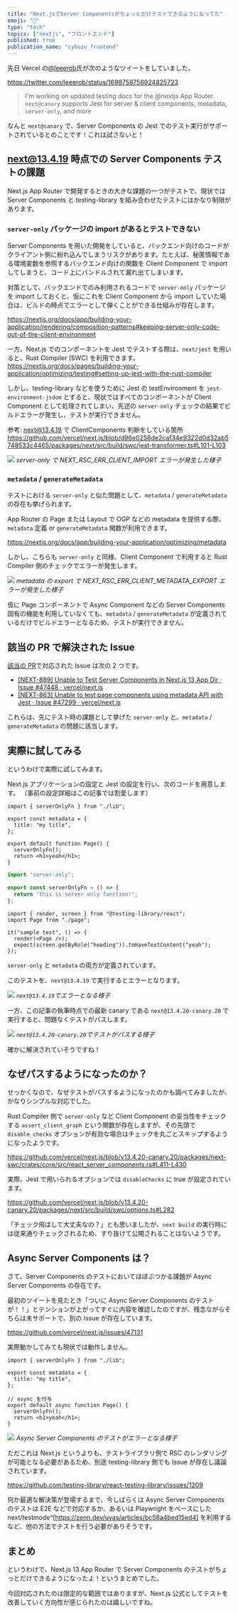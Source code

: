```yaml
---
title: "Next.jsでServer Componentsがちょっとだけテストできるようになってた"
emoji: "🐤"
type: "tech"
topics: ["nextjs", "フロントエンド"]
published: true
publication_name: "cybozu_frontend"
---
```


先日 Vercel の[@leeerob](https://twitter.com/leeerob)氏が次のようなツイートをしていました。

https://twitter.com/leeerob/status/1698758756924825723

> I'm working on updated testing docs for the @nextjs App Router.
> `next@canary` supports Jest for server & client components, metadata, `server-only`, and more

なんと `next@canary` で、Server Components の Jest でのテスト実行がサポートされているとのことです！これは試さないと！

## next@13.4.19 時点での Server Components テストの課題

Next.js App Router で開発するときの大きな課題の一つがテストで、現状では Server Components と testing-library を組み合わせたテストにはかなり制限があります。

### `server-only` パッケージの import があるとテストできない

Server Components を用いた開発をしていると、バックエンド向けのコードがクライアント側に紛れ込んでしまうリスクがあります。たとえば、秘匿情報である環境変数を参照するバックエンド向けの関数を Client Component で import してしまうと、コード上にバンドルされて漏れ出てしまいます。

対策として、バックエンドでのみ利用されるコードで `server-only` パッケージを import しておくと、仮にこれを Client Component から import していた場合は、ビルドの時点でエラーとして弾くことができる仕組みが存在します。

https://nextjs.org/docs/app/building-your-application/rendering/composition-patterns#keeping-server-only-code-out-of-the-client-environment

一方、Next.js でのコンポーネントを Jest でテストする際は、`next/jest` を用いると、Rust Compiler (SWC) を利用できます。
https://nextjs.org/docs/pages/building-your-application/optimizing/testing#setting-up-jest-with-the-rust-compiler

しかし、testing-library などを使うために Jest の testEnvironment を `jest-environment-jsdom` とすると、現状ではすべてのコンポーネントが Client Component として処理されてしまい、先述の `server-only` チェックの結果でビルドエラーが発生し、テストが実行できません。

参考: next@13.4.19 で ClientComponents 判断をしている箇所
https://github.com/vercel/next.js/blob/d96e0258de2caf34e9322d0d32ab5748533c4465/packages/next/src/build/swc/jest-transformer.ts#L101-L103

![](/images/rsc-test/server-component-failure.png)
_server-only で NEXT_RSC_ERR_CLIENT_IMPORT エラーが発生した様子_

### `metadata` / `generateMetadata`

テストにおける `server-only` と似た問題として、`metadata` / `generateMetadata` の存在も挙げられます。

App Router の Page または Layout で OGP などの metadata を提供する際、`metadata` 定義 or `generateMetadata` 関数が利用できます。

https://nextjs.org/docs/app/building-your-application/optimizing/metadata

しかし、こちらも `server-only` と同様、Client Component で利用すると Rust Compiler 側のチェックでエラーが発生します。

![](/images/rsc-test/metadata-failure.png)
_metadata の export で NEXT_RSC_ERR_CLIENT_METADATA_EXPORT エラーが発生した様子_

仮に Page コンポーネントで Async Component などの Server Components 固有の機能を利用していなくても、`metadata` / `generateMetadata` が定義されているだけでビルドエラーとなるため、テストが実行できません。

## 該当の PR で解決された Issue

[該当の PR](https://github.com/vercel/next.js/pull/54891)で対応された Issue は次の 2 つです。

- [\[NEXT-889\] Unable to Test Server Components in Next.js 13 App Dir · Issue #47448 · vercel/next.js](https://github.com/vercel/next.js/issues/47448)
- [\[NEXT-863\] Unable to test page components using metadata API with Jest · Issue #47299 · vercel/next.js](https://github.com/vercel/next.js/issues/47299)

これらは、先にテスト時の課題として挙げた `server-only` と、`metadata` / `generateMetadata` の問題に該当します。

## 実際に試してみる

というわけで実際に試してみます。

Next.js アプリケーションの設定と Jest の設定を行い、次のコードを用意します。
（事前の設定詳細はこの記事では割愛します）

```tsx:Page.tsx
import { serverOnlyFn } from "./lib";

export const metadata = {
  title: "my title",
};

export default function Page() {
  serverOnlyFn();
  return <h1>yeah</h1>;
}
```

```ts:lib.ts
import "server-only";

export const serverOnlyFn = () => {
  return "this is server only function!";
};
```

```tsx:Page.test.tsx
import { render, screen } from "@testing-library/react";
import Page from "./page";

it("sample test", () => {
  render(<Page />);
  expect(screen.getByRole("heading")).toHaveTextContent("yeah");
});
```

`server-only` と `metadata` の両方が定義されています。

このテストを、`next@13.4.19` で実行するとエラーとなります。

![](/images/rsc-test/latest-failure.png)
_`next@13.4.19`でエラーとなる様子_

一方、この記事の執筆時点での最新 canary である `next@13.4.20-canary.20` で実行すると、問題なくテストがパスします。

![](/images/rsc-test/canary-success.png)
_`next@13.4.20-canary.20`でテストがパスする様子_

確かに解決されていそうですね！

## なぜパスするようになったのか？

せっかくなので、なぜテストがパスするようになったのかも調べてみましたが、かなりシンプルな対応でした。

Rust Compiler 側で `server-only` など Client Component の妥当性をチェックする `assert_client_graph` という関数が存在しますが、その先頭で `disable_checks` オプションが有効な場合はチェックを丸ごとスキップするようになったようです。

https://github.com/vercel/next.js/blob/v13.4.20-canary.20/packages/next-swc/crates/core/src/react_server_components.rs#L411-L430

実際、Jest で用いられるオプションでは `disableChecks` に true が設定されています。

https://github.com/vercel/next.js/blob/v13.4.20-canary.20/packages/next/src/build/swc/options.ts#L282

「チェック飛ばして大丈夫なの？」とも思いましたが、`next build` の実行時には従来通りチェックされるため、すり抜けて公開されることはないようです。

## Async Server Components は？

さて、Server Components のテストにおいてほぼぶつかる課題が Async Server Components の存在です。

最初のツイートを見たとき「ついに Async Server Components のテストが！！」とテンションが上がってすぐに内容を確認したのですが、残念ながらそちらは未サポートで、別の Issue が存在しています。

https://github.com/vercel/next.js/issues/47131

実際動かしてみても現状では動作しません。

```tsx:page.tsx(Async Server Components)
import { serverOnlyFn } from "./lib";

export const metadata = {
  title: "my title",
};

// async を付与
export default async function Page() {
  serverOnlyFn();
  return <h1>yeah</h1>;
}
```

![](/images/rsc-test/error-async.png)
_Async Server Components のテストがエラーとなる様子_

ただこれは Next.js というよりも、テストライブラリ側で RSC のレンダリングが可能となる必要があるため、別途 testing-library 側でも Issue が存在し議論されています。

https://github.com/testing-library/react-testing-library/issues/1209

何か最適な解決策が登場するまで、今しばらくは Async Server Components のテストは E2E などで対応するか、あるいは Playwright をベースにした next/testmode^[https://zenn.dev/uyas/articles/bc58a4bed15ed4] を利用するなど、他の方法でテストを行う必要がありそうです。

## まとめ

というわけで、Next.js 13 App Router で Server Components のテストがちょっとだけできるようになったよ！というまとめでした。

今回対応されたのは限定的な範囲ではありますが、Next.js 公式としてテストを改善していく方向性が感じられたのは嬉しいですね。
